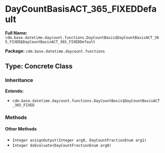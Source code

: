 # DayCountBasisACT_365_FIXEDDefault

**Full Name:** `cdm.base.datetime.daycount.functions.DayCountBasis$DayCountBasisACT_365_FIXED$DayCountBasisACT_365_FIXEDDefault`

**Package:** `cdm.base.datetime.daycount.functions`

## Type: Concrete Class

### Inheritance

**Extends:**
- `cdm.base.datetime.daycount.functions.DayCountBasis$DayCountBasisACT_365_FIXED`

### Methods

#### Other Methods

- `Integer assignOutput(Integer arg0, DayCountFractionEnum arg1)`
- `Integer doEvaluate(DayCountFractionEnum arg0)`

